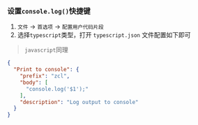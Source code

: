### 设置`console.log()`快捷键

1. `文件` -> `首选项` -> `配置用户代码片段`
2. 选择`typescript`类型，打开 `typescript.json` 文件配置如下即可

> `javascript`同理

```json
{
  "Print to console": {
    "prefix": "zcl",
    "body": [
      "console.log('$1');"
    ],
    "description": "Log output to console"
  }
}
```